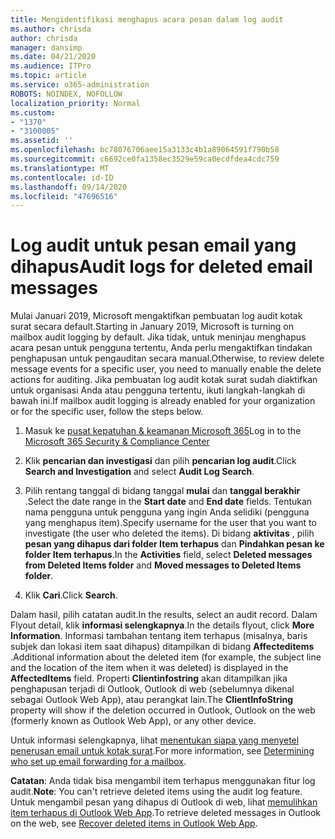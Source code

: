 ```yaml
---
title: Mengidentifikasi menghapus acara pesan dalam log audit
ms.author: chrisda
author: chrisda
manager: dansimp
ms.date: 04/21/2020
ms.audience: ITPro
ms.topic: article
ms.service: o365-administration
ROBOTS: NOINDEX, NOFOLLOW
localization_priority: Normal
ms.custom:
- "1370"
- "3100005"
ms.assetid: ''
ms.openlocfilehash: bc78076706aee15a3133c4b1a89064591f790b58
ms.sourcegitcommit: c6692ce0fa1358ec3529e59ca0ecdfdea4cdc759
ms.translationtype: MT
ms.contentlocale: id-ID
ms.lasthandoff: 09/14/2020
ms.locfileid: "47696516"
---
```

# <a name="audit-logs-for-deleted-email-messages"></a><span data-ttu-id="6c7e3-102">Log audit untuk pesan email yang dihapus</span><span class="sxs-lookup"><span data-stu-id="6c7e3-102">Audit logs for deleted email messages</span></span>

<span data-ttu-id="6c7e3-103">Mulai Januari 2019, Microsoft mengaktifkan pembuatan log audit kotak surat secara default.</span><span class="sxs-lookup"><span data-stu-id="6c7e3-103">Starting in January 2019, Microsoft is turning on mailbox audit logging by default.</span></span> <span data-ttu-id="6c7e3-104">Jika tidak, untuk meninjau menghapus acara pesan untuk pengguna tertentu, Anda perlu mengaktifkan tindakan penghapusan untuk pengauditan secara manual.</span><span class="sxs-lookup"><span data-stu-id="6c7e3-104">Otherwise, to review delete message events for a specific user, you need to manually enable the delete actions for auditing.</span></span> <span data-ttu-id="6c7e3-105">Jika pembuatan log audit kotak surat sudah diaktifkan untuk organisasi Anda atau pengguna tertentu, ikuti langkah-langkah di bawah ini.</span><span class="sxs-lookup"><span data-stu-id="6c7e3-105">If mailbox audit logging is already enabled for your organization or for the specific user, follow the steps below.</span></span>

1. <span data-ttu-id="6c7e3-106">Masuk ke [pusat kepatuhan & keamanan Microsoft 365](https://protection.office.com/)</span><span class="sxs-lookup"><span data-stu-id="6c7e3-106">Log in to the [Microsoft 365 Security & Compliance Center](https://protection.office.com/)</span></span>

2. <span data-ttu-id="6c7e3-107">Klik **pencarian dan investigasi** dan pilih **pencarian log audit**.</span><span class="sxs-lookup"><span data-stu-id="6c7e3-107">Click **Search and Investigation** and select **Audit Log Search**.</span></span>

3. <span data-ttu-id="6c7e3-108">Pilih rentang tanggal di bidang tanggal **mulai** dan **tanggal berakhir** .</span><span class="sxs-lookup"><span data-stu-id="6c7e3-108">Select the date range in the **Start date** and **End date** fields.</span></span> <span data-ttu-id="6c7e3-109">Tentukan nama pengguna untuk pengguna yang ingin Anda selidiki (pengguna yang menghapus item).</span><span class="sxs-lookup"><span data-stu-id="6c7e3-109">Specify username for the user that you want to investigate (the user who deleted the items).</span></span> <span data-ttu-id="6c7e3-110">Di bidang **aktivitas** , pilih **pesan yang dihapus dari folder Item terhapus** dan **Pindahkan pesan ke folder Item terhapus**.</span><span class="sxs-lookup"><span data-stu-id="6c7e3-110">In the **Activities** field, select **Deleted messages from Deleted Items folder** and **Moved messages to Deleted Items folder**.</span></span>

4. <span data-ttu-id="6c7e3-111">Klik **Cari**.</span><span class="sxs-lookup"><span data-stu-id="6c7e3-111">Click **Search**.</span></span>

<span data-ttu-id="6c7e3-112">Dalam hasil, pilih catatan audit.</span><span class="sxs-lookup"><span data-stu-id="6c7e3-112">In the results, select an audit record.</span></span> <span data-ttu-id="6c7e3-113">Dalam Flyout detail, klik **informasi selengkapnya**.</span><span class="sxs-lookup"><span data-stu-id="6c7e3-113">In the details flyout, click **More Information**.</span></span> <span data-ttu-id="6c7e3-114">Informasi tambahan tentang item terhapus (misalnya, baris subjek dan lokasi item saat dihapus) ditampilkan di bidang **Affecteditems** .</span><span class="sxs-lookup"><span data-stu-id="6c7e3-114">Additional information about the deleted item (for example, the subject line and the location of the item when it was deleted) is displayed in the **AffectedItems** field.</span></span> <span data-ttu-id="6c7e3-115">Properti **Clientinfostring** akan ditampilkan jika penghapusan terjadi di Outlook, Outlook di web (sebelumnya dikenal sebagai Outlook Web App), atau perangkat lain.</span><span class="sxs-lookup"><span data-stu-id="6c7e3-115">The **ClientInfoString** property will show if the deletion occurred in Outlook, Outlook on the web (formerly known as Outlook Web App), or any other device.</span></span>

<span data-ttu-id="6c7e3-116">Untuk informasi selengkapnya, lihat [menentukan siapa yang menyetel penerusan email untuk kotak surat](https://docs.microsoft.com/microsoft-365/compliance/auditing-troubleshooting-scenarios#determine-if-a-user-deleted-email-items).</span><span class="sxs-lookup"><span data-stu-id="6c7e3-116">For more information, see [Determining who set up email forwarding for a mailbox](https://docs.microsoft.com/microsoft-365/compliance/auditing-troubleshooting-scenarios#determine-if-a-user-deleted-email-items).</span></span>

<span data-ttu-id="6c7e3-117">**Catatan**: Anda tidak bisa mengambil item terhapus menggunakan fitur log audit.</span><span class="sxs-lookup"><span data-stu-id="6c7e3-117">**Note**: You can't retrieve deleted items using the audit log feature.</span></span> <span data-ttu-id="6c7e3-118">Untuk mengambil pesan yang dihapus di Outlook di web, lihat [memulihkan item terhapus di Outlook Web App](https://support.office.com/article/C3D8FC15-EEEF-4F1C-81DF-E27964B7EDD4).</span><span class="sxs-lookup"><span data-stu-id="6c7e3-118">To retrieve deleted messages in Outlook on the web, see [Recover deleted items in Outlook Web App](https://support.office.com/article/C3D8FC15-EEEF-4F1C-81DF-E27964B7EDD4).</span></span>
